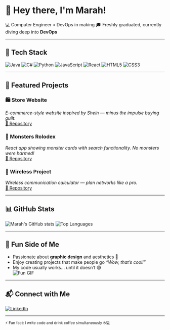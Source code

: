 # 👋 Hey there, I'm Marah!

💻 Computer Engineer • DevOps in making
🎓 Freshly graduated, currently diving deep into **DevOps** 

---

## 🚀 Tech Stack
![Java](https://img.shields.io/badge/Java-007396?style=for-the-badge&logo=java&logoColor=white)
![C#](https://img.shields.io/badge/C%23-239120?style=for-the-badge&logo=c-sharp&logoColor=white)
![Python](https://img.shields.io/badge/Python-3776AB?style=for-the-badge&logo=python&logoColor=white)
![JavaScript](https://img.shields.io/badge/JavaScript-F7DF1E?style=for-the-badge&logo=javascript&logoColor=black)
![React](https://img.shields.io/badge/React-61DAFB?style=for-the-badge&logo=react&logoColor=black)
![HTML5](https://img.shields.io/badge/HTML5-E34F26?style=for-the-badge&logo=html5&logoColor=white)
![CSS3](https://img.shields.io/badge/CSS3-1572B6?style=for-the-badge&logo=css3&logoColor=white)

---
## 📂 Featured Projects

### 🛍 Store Website  
*E-commerce-style website inspired by Shein — minus the impulse buying guilt.*  
[🔗 Repository](https://github.com/Marah31/PradaClothingWebsite)

### 👾 Monsters Rolodex  
*React app showing monster cards with search functionality. No monsters were harmed!*  
[🔗 Repository](https://github.com/Marah31/MonstersRolodex)

### 📡 Wireless Project  
*Wireless communication calculator — plan networks like a pro.*  
[🔗 Repository](https://github.com/Marah31/wireless-project)


---

## 📊 GitHub Stats
![Marah's GitHub stats](https://github-readme-stats.vercel.app/api?username=marah31&show_icons=true&theme=tokyonight)
![Top Languages](https://github-readme-stats.vercel.app/api/top-langs/?username=marah31&layout=compact&theme=tokyonight)

---

## 🎨 Fun Side of Me
- Passionate about **graphic design** and aesthetics 🎨  
- Enjoy creating projects that make people go *“Wow, that’s cool!”*  
- My code usually works… until it doesn’t 😅  
![Fun GIF](https://media.giphy.com/media/l0MYt5jPR6QX5pnqM/giphy.gif)

---

## 📬 Connect with Me
[![LinkedIn](https://img.shields.io/badge/LinkedIn-0077B5?style=for-the-badge&logo=linkedin&logoColor=white)](https://www.linkedin.com/in/marahdarnaser/)

---

<sub>⚡ Fun fact: I write code and drink coffee simultaneously ☕💻</sub>
